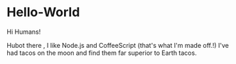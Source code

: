 # Hello-World

Hi Humans!

Hubot there , I like Node.js and CoffeeScript (that's what I'm made off.!)
I've had tacos on the moon and find them far superior to Earth tacos. 


